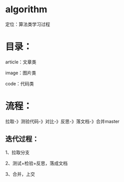 # algorithm
定位：算法类学习过程



# 目录：

article：文章类

image：图片类

code：代码类



# 流程：

拉取-》测验代码-》对比-》反思-》落文档-》合并master

## 迭代过程：

1、拉取分支

2、测试+检验+反思，落成文档

3、合并，上交

